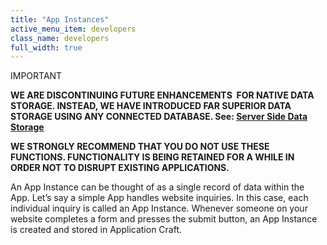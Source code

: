 ```yaml
---
title: "App Instances"
active_menu_item: developers
class_name: developers
full_width: true
---
```



IMPORTANT

**WE ARE DISCONTINUING FUTURE ENHANCEMENTS  FOR NATIVE DATA STORAGE. INSTEAD, WE HAVE INTRODUCED FAR SUPERIOR DATA STORAGE USING ANY CONNECTED DATABASE. See: [Server Side Data Storage](../../../data-storage/server-side-data-storage/)**

**WE STRONGLY RECOMMEND THAT YOU DO NOT USE THESE FUNCTIONS. FUNCTIONALITY IS BEING RETAINED FOR A WHILE IN ORDER NOT TO DISRUPT EXISTING APPLICATIONS.**

An App Instance can be thought of as a single record of data within the App. Let’s say a simple App handles website inquiries. In this case, each individual inquiry is called an App Instance. Whenever someone on your website completes a form and presses the submit button, an App Instance is created and stored in Application Craft.

